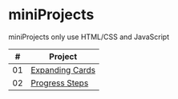 # miniProjects
miniProjects only use HTML/CSS and JavaScript

| # | Project |
|--- | --- |
| 01 | [Expanding Cards](https://github.com/Tourscholar/miniProjects/tree/master/expandCards) | 动态扩展卡片 |
| 02 | [Progress Steps](https://github.com/Tourscholar/miniProjects/tree/master/progressSteps) | 动态进度条 |
